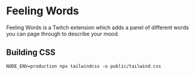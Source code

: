 # Feeling Words
Feeling Words is a Twitch extension which adds a panel of different words you can page through to describe your mood.

## Building CSS

```
NODE_ENV=production npx tailwindcss -o public/tailwind.css
```

